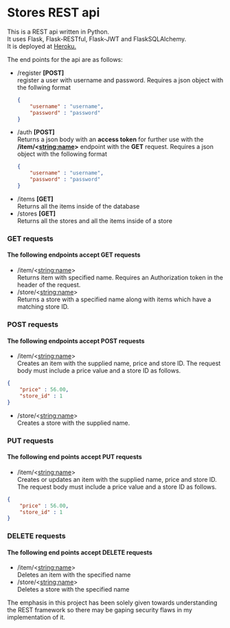 # Stores REST api

This is a REST api written in Python.  
It uses Flask, Flask-RESTful, Flask-JWT and FlaskSQLAlchemy.  
It is deployed at [Heroku.](https://stores-rest-api-bhombal.herokuapp.com)

The end points for the api are as follows:  
- /register __[POST]__  
register a user with username and password.
  Requires a json object with the follwing format  
  ```JSON
  {
      "username" : "username",
      "password" : "password"
  }
  ```
- /auth  __[POST]__  
Returns a json body with an __access token__ for further use with the __/item/<<string:name>>__ endpoint with the __GET__ request. Requires a json object with the following format
  ```JSON
  {
      "username" : "username",
      "password" : "password"
  }
  ```  
- /items __[GET]__  
Returns all the items inside of the database  
- /stores __[GET]__  
Returns all the stores and all the items inside of a store 
### GET requests
#### The following endpoints accept GET requests
- /item/<<string:name>>  
Returns item with specified name. Requires an Authorization token in the header of the request.
- /store/<<string:name>>  
Returns a store with a specified name along with items which have a matching store ID. 
### POST requests
#### The following endpoints accept POST requests
- /item/<<string:name>>  
Creates an item with the supplied name, price and store ID. The request body must include a price value and a store ID as follows.
```JSON
{
    "price" : 56.00,
    "store_id" : 1
}
```
- /store/<<string:name>>  
Creates a store with the supplied name.
### PUT requests
#### The following end points accept PUT requests
- /item/<<string:name>>  
Creates or updates an item with the supplied name, price and store ID. The request body must include a price value and a store ID as follows.
```JSON
{
    "price" : 56.00,
    "store_id" : 1
}
```  
### DELETE requests  
#### The following end points accept DELETE requests  
- /item/<<string:name>>  
Deletes an item with the specified name  
- /store/<<string:name>>  
Deletes a store with the specified name  


The emphasis in this project has been solely given towards understanding the REST framework so there may be gaping security flaws in my implementation of it.
